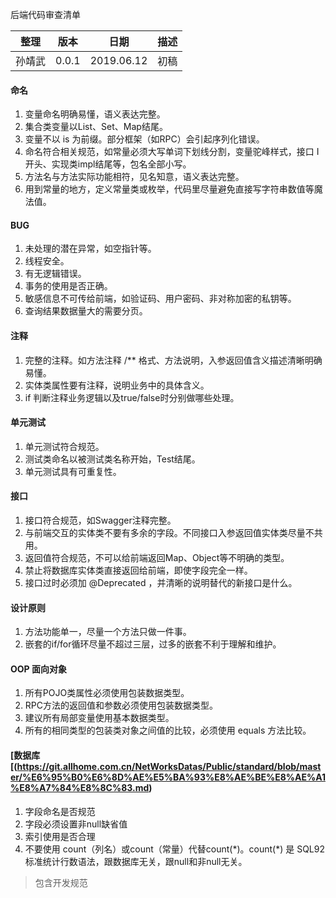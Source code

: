 后端代码审查清单

| 整理 | 版本 | 日期       | 描述                                      |
| ---- | ---- | ---------- | ----------------------------------------- |
| 孙靖武 | 0.0.1  | 2019.06.12 | 初稿 |



#### 命名
1. 变量命名明确易懂，语义表达完整。
2. 集合类变量以List、Set、Map结尾。
3. 变量不以 is 为前缀。部分框架（如RPC）会引起序列化错误。
4. 命名符合相关规范，如常量必须大写单词下划线分割，变量驼峰样式，接口 I 开头、实现类impl结尾等，包名全部小写。
5. 方法名与方法实际功能相符，见名知意，语义表达完整。
6. 用到常量的地方，定义常量类或枚举，代码里尽量避免直接写字符串数值等魔法值。

#### BUG
1. 未处理的潜在异常，如空指针等。
2. 线程安全。
3. 有无逻辑错误。
4. 事务的使用是否正确。
5. 敏感信息不可传给前端，如验证码、用户密码、非对称加密的私钥等。
6. 查询结果数据量大的需要分页。

#### 注释
1. 完整的注释。如方法注释 /** 格式、方法说明，入参返回值含义描述清晰明确易懂。
2. 实体类属性要有注释，说明业务中的具体含义。
3. if 判断注释业务逻辑以及true/false时分别做哪些处理。
 
#### 单元测试
1. 单元测试符合规范。
2. 测试类命名以被测试类名称开始，Test结尾。
3. 单元测试具有可重复性。

#### 接口
1. 接口符合规范，如Swagger注释完整。
2. 与前端交互的实体类不要有多余的字段。不同接口入参返回值实体类尽量不共用。
3. 返回值符合规范，不可以给前端返回Map、Object等不明确的类型。
4. 禁止将数据库实体类直接返回给前端，即使字段完全一样。 
5. 接口过时必须加 @Deprecated ，并清晰的说明替代的新接口是什么。

#### 设计原则 
1. 方法功能单一，尽量一个方法只做一件事。
2. 嵌套的if/for循环尽量不超过三层，过多的嵌套不利于理解和维护。

#### OOP 面向对象
1. 所有POJO类属性必须使用包装数据类型。
2. RPC方法的返回值和参数必须使用包装数据类型。
3. 建议所有局部变量使用基本数据类型。
4. 所有的相同类型的包装类对象之间值的比较，必须使用 equals 方法比较。

#### [数据库[(https://git.allhome.com.cn/NetWorksDatas/Public/standard/blob/master/%E6%95%B0%E6%8D%AE%E5%BA%93%E8%AE%BE%E8%AE%A1%E8%A7%84%E8%8C%83.md)
1. 字段命名是否规范
2. 字段必须设置非null缺省值
3. 索引使用是否合理
1. 不要使用 count（列名）或count（常量）代替count(\*)。count(\*) 是 SQL92 标准统计行数语法，跟数据库无关，跟null和非null无关。

> 包含开发规范